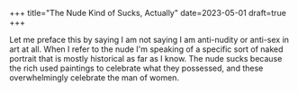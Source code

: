 +++
title="The Nude Kind of Sucks, Actually"
date=2023-05-01
draft=true
+++

Let me preface this by saying I am not saying I am anti-nudity or anti-sex in art at all.
When I refer to the nude I'm speaking of a specific sort of naked portrait that
is mostly historical as far as I know.
The nude sucks because the rich used paintings to celebrate what they possessed,
and these overwhelmingly celebrate the man of women.
